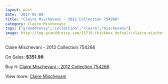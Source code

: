 ```yaml
---
layout: post
date: '2017-02-08'
title: "Claire Mischevani - 2012 Collection 754266"
category: Claire Mischevani
tags: ["granddressy","collection","claire","mischevani"]
image: http://img.granddressy.com/15719-thickbox_default/claire-mischevani-2012-collection-754266.jpg
---
```

Claire Mischevani - 2012 Collection 754266

On Sales: **$351.99**
<a href="https://www.granddressy.com/en/claire-mischevani/14748-claire-mischevani-2012-collection-754266.html"><amp-img layout="responsive" width="600" height="600" src="//img.granddressy.com/15719-thickbox_default/claire-mischevani-2012-collection-754266.jpg" alt="Claire Mischevani - 2012 Collection 754266 0" /></a>

Buy it: [Claire Mischevani - 2012 Collection 754266](https://www.granddressy.com/en/claire-mischevani/14748-claire-mischevani-2012-collection-754266.html "Claire Mischevani - 2012 Collection 754266")

View more: [Claire Mischevani](https://www.granddressy.com/en/342-claire-mischevani "Claire Mischevani")